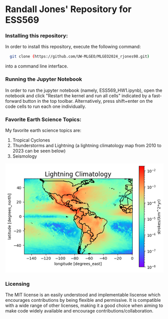 # Randall Jones' Repository for ESS569

### Installing this repository:
In order to install this repository, execute the following command:
```bash
  git clone (https://github.com/UW-MLGEO/MLGEO2024_rjones98.git)
```
into a command line interface.

### Running the Jupyter Notebook
In order to run the jupyter notebook (namely, ESS569_HW1.ipynb), open the notebook and click "Restart the kernel and run all cells" indicated by a fast-forward button in the top toolbar. Alternatively, press shift+enter on the code cells to run each one individually.

### Favorite Earth Science Topics:
My favorite earth science topics are:
1. Tropical Cyclones
2. Thunderstorms and Lightning (a lightning climatology map from 2010 to 2023 can be seen below)
3. Seismology

<img src="lightning_climatology.png"/>

### Licensing
The MIT license is an easily understood and implementable liscense which encourages contributions by being flexible and permissive. It is compatible with a wide range of other licenses, making it a good choice when aiming to make code widely available and encourage contributions/collaboration.
